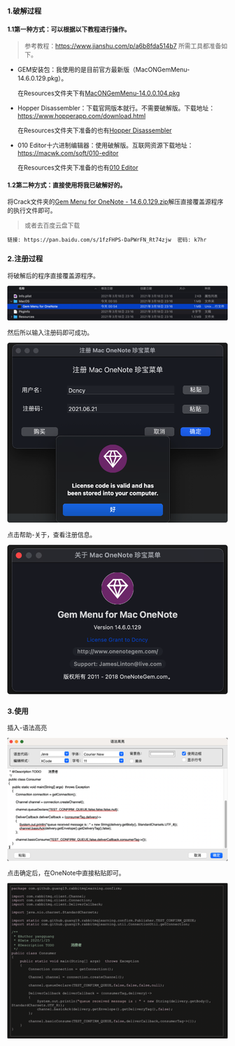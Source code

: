 
### 1.破解过程

#### 1.1第一种方式：可以根据以下教程进行操作。

> 参考教程：https://www.jianshu.com/p/a6b8fda514b7
> 所需工具都准备如下。

- GEM安装包：我使用的是目前官方最新版（MacONGemMenu-14.6.0.129.pkg）。

  在Resources文件夹下有[MacONGemMenu-14.0.0.104.pkg](https://github.com/dcncy/GemMenu-For-Mac-Crack/tree/main/Crack)

- Hopper Disassembler：下载官网版本就行。不需要破解版。下载地址：https://www.hopperapp.com/download.html

  在Resources文件夹下准备的也有[Hopper Disassembler](https://github.com/dcncy/GemMenu-For-Mac-Crack/tree/main/Resources)

- 010 Editor十六进制编辑器：使用破解版。互联网资源下载地址：https://macwk.com/soft/010-editor

  在Resources文件夹下准备的也有[010 Editor](https://github.com/dcncy/GemMenu-For-Mac-Crack/tree/main/Resources)

#### 1.2第二种方式：直接使用将我已破解好的。

将Crack文件夹的[Gem Menu for OneNote - 14.6.0.129.zip](https://github.com/dcncy/GemMenu-For-Mac-Crack/tree/main/Crack)解压直接覆盖源程序的执行文件即可。

> 或者去百度云盘下载

```basic
链接: https://pan.baidu.com/s/1fzFHPS-DaPWrFN_Rt74zjw  密码: k7hr
```

### 2.注册过程

将破解后的程序直接覆盖源程序。

![1-1](https://github.com/dcncy/GemMenu-For-Mac-Crack/blob/main/Imgs/1-1.png)

然后所以输入注册码即可成功。

![1-2](https://github.com/dcncy/GemMenu-For-Mac-Crack/blob/main/Imgs/1-2.png)

点击帮助-关于，查看注册信息。

![1-3](https://github.com/dcncy/GemMenu-For-Mac-Crack/blob/main/Imgs/1-3.png)

### 3.使用

插入-语法高亮

![2-1](https://github.com/dcncy/GemMenu-For-Mac-Crack/blob/main/Imgs/2-1.png)

点击确定后，在OneNote中直接粘贴即可。

![2-2](https://github.com/dcncy/GemMenu-For-Mac-Crack/blob/main/Imgs/2-2.png)
